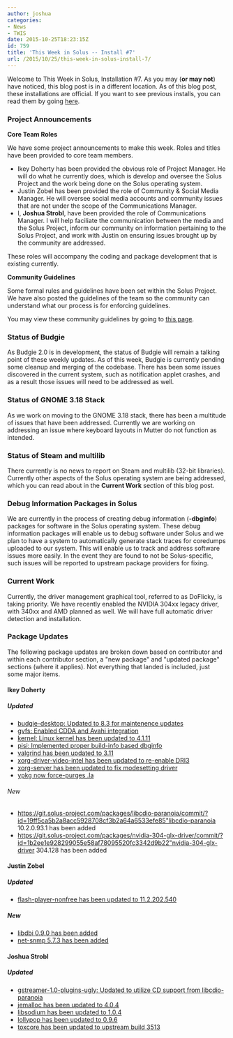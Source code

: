 ```yaml
---
author: joshua
categories:
- News
- TWIS
date: 2015-10-25T18:23:15Z
id: 759
title: 'This Week in Solus -- Install #7'
url: /2015/10/25/this-week-in-solus-install-7/
--- 
```


Welcome to This Week in Solus, Installation #7. As you may (**or may not**) have noticed, this blog post is in a different location. As of this blog post, these installations are official. If you want to see previous installs, you can read them by 
going [here](http://joshuastrobl.com/tag/this-week-in-solus/).

### Project Announcements

**Core Team Roles**

We have some project announcements to make this week. Roles and titles have been provided to core team members.

- Ikey Doherty has been provided the obvious role of Project Manager. He will do what he currently does, which is develop and oversee the Solus Project and the work being done on the Solus operating system.
- Justin Zobel has been provided the role of Community & Social Media Manager. He will oversee social media accounts and community issues that are not under the scope of the Communications Manager.
- I, **Joshua Strobl**, have been provided the role of Communications Manager. I will help faciliate the communication between the media and the Solus Project, inform our community on information pertaining to the Solus Project, and work 
with Justin on ensuring issues brought up by the community are addressed.

These roles will accompany the coding and package development that is existing currently.

**Community Guidelines**

Some formal rules and guidelines have been set within the Solus Project. We have also posted the guidelines of the team so the community can understand what our process is for enforcing guidelines.

You may view these community guidelines by going to [this page](https://wiki.solus-project.com/Community_Guidelines).

### Status of Budgie

As Budgie 2.0 is in development, the status of Budgie will remain a talking point of these weekly updates. As of this week, Budgie is currently pending some cleanup and merging of the codebase. There has been some issues discovered in the current 
system, such as notification applet crashes, and as a result those issues will need to be addressed as well.

### Status of GNOME 3.18 Stack

As we work on moving to the GNOME 3.18 stack, there has been a multitude of issues that have been addressed. Currently we are working on addressing an issue where keyboard layouts in Mutter do not function as intended.

### Status of Steam and multilib

There currently is no news to report on Steam and multilib (32-bit libraries). Currently other aspects of the Solus operating system are being addressed, which you can read about in the **Current Work** section of this blog post.

### Debug Information Packages in Solus

We are currently in the process of creating debug information (**-dbginfo**) packages for software in the Solus operating system. These debug information packages will enable us to debug software under Solus and we plan to have a system to 
automatically generate stack traces for coredumps uploaded to our system. This will enable us to track and address software issues more easily. In the event they are found to not be Solus-specific, such issues will be reported to upstream package 
providers for fixing.

### Current Work

Currently, the driver management graphical tool, referred to as DoFlicky, is taking priority. We have recently enabled the NVIDIA 304xx legacy driver, with 340xx and AMD planned as well. We will have full automatic driver detection and installation.

### Package Updates

The following package updates are broken down based on contributor and within each contributor section, a "new package" and "updated package" sections (where it applies). Not everything that landed is included, just some major items.

#### Ikey Doherty

##### Updated

- [budgie-desktop: Updated to 8.3 for maintenence updates](https://git.solus-project.com/packages/budgie-desktop/commit/?id=e3d30fd6f970cb83fa964b3b83f3fa5d13ae992b)
- [gvfs: Enabled CDDA and Avahi integration](https://git.solus-project.com/packages/gvfs/commit/?id=3e030bc8c36e713530713f1a9ffe6edb1d233742)
- [kernel: Linux kernel has been updated to 4.1.11](https://git.solus-project.com/packages/kernel/commit/?id=b2203d7ba01e1ee1b865da1cad73ef4773c1a20c)
- [pisi: Implemented proper build-info based dbginfo](https://git.solus-project.com/packages/pisi/commit/?id=ac8bfcfd454db21e93965010bcaaa8332d08e5b9)
- [valgrind has been updated to 3.11](https://git.solus-project.com/packages/valgrind/commit/?id=798c17f0c43af5fb4537f4a28d8674378d10aa70)
- [xorg-driver-video-intel has been updated to re-enable DRI3](https://git.solus-project.com/packages/xorg-driver-video-intel/commit/?id=3aeaabf09cd2dabedad71bfd4b56660be178a756)
- [xorg-server has been updated to fix modesetting driver](https://git.solus-project.com/packages/xorg-server/commit/?id=f245e21d592c405fb41fc165ce454644a5ca2d03)
- [ypkg now force-purges .la](https://git.solus-project.com/packages/ypkg/commit/?id=60472e3986d15fcd6b5c9ae203c7a0b80e1e9768)

###### New

- https://git.solus-project.com/packages/libcdio-paranoia/commit/?id=19ff5ca5b2a8acc5928708cf3b2a64a6533efe85"libcdio-paranoia 10.2.0.93.1 has been added
- https://git.solus-project.com/packages/nvidia-304-glx-driver/commit/?id=1b2ee1e928299055e58af78095520fc3342d9b22"nvidia-304-glx-driver 304.128 has been added

#### Justin Zobel

##### Updated
- [flash-player-nonfree has been updated to 11.2.202.540](https://git.solus-project.com/packages/flash-player-nonfree/commit/?id=3e9e84f4b149fff0a321ae476f430733a772cd68)

##### New

- [libdbi 0.9.0 has been added](https://git.solus-project.com/packages/libdbi/commit/?id=a882ad0e13324342d44a43490500d2482f9c586d)
- [net-snmp 5.7.3 has been added](https://git.solus-project.com/packages/net-snmp/commit/?id=667856c031c6b86731e3a8cecc1c1e0e678a43f8)

#### Joshua Strobl

##### Updated

-  [gstreamer-1.0-plugins-ugly: Updated to utilize CD support from libcdio-paranoia](https://git.solus-project.com/packages/gstreamer-1.0-plugins-ugly/commit/?id=c1f3360a18e439ba36f4d43622b8ef27ab9671fe)
-  [jemalloc has been updated to 4.0.4](https://git.solus-project.com/packages/jemalloc/commit/?id=4218c0107db972479903ab69a1c01cf625ccf08d)
-  [libsodium has been updated to 1.0.4](https://git.solus-project.com/packages/libsodium/commit/?id=362b8133258f5f3e88deda3eb6cfa33cf4d588bb)
-  [lollypop has been updated to 0.9.6](https://git.solus-project.com/packages/lollypop/commit/?id=e1b08f1a1cbb827757121feebc1500198ed34b06)
-  [toxcore has been updated to upstream build 3513](https://git.solus-project.com/packages/toxcore/commit/?id=0ebc4f5eade23bc5c58cc7709fdf512e3aa6e3eb)